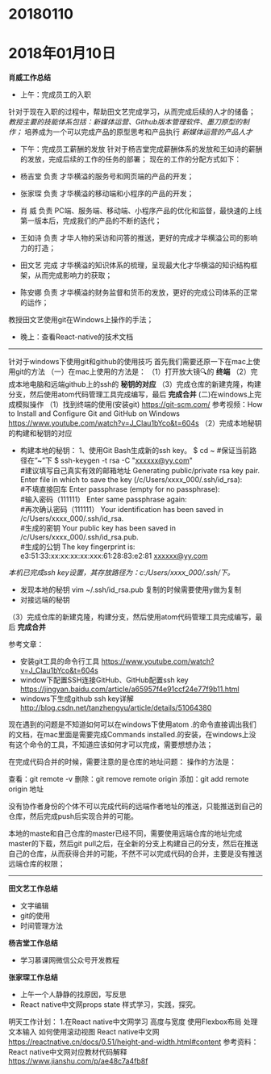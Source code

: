 # 20180110

# 2018年01月10日
**肖威工作总结**
- 上午：完成员工的入职

针对于现在入职的过程中，帮助田文艺完成学习，从而完成后续的人才的储备；
*教授主要的技能体系包括：新媒体运营、Github版本管理软件、墨刀原型的制作；*
培养成为一个可以完成产品的原型思考和产品执行
*新媒体运营的产品人才*

- 下午：完成员工薪酬的发放
针对于杨吉堂完成薪酬体系的发放和王如诗的薪酬的发放，完成后续的工作的任务的部署；
现在的工作的分配方式如下：

- 杨吉堂 负责 才华横溢的服务号和网页端的产品的开发；
- 张家琛 负责 才华横溢的移动端和小程序的产品的开发；
- 肖  威 负责 PC端、服务端、移动端、小程序产品的优化和监督，最快速的上线第一版本后，完成我们的产品的不断的迭代；
- 王如诗 负责 才华人物的采访和问答的推送，更好的完成才华横溢公司的影响力的打造；
- 田文艺 完成 才华横溢的知识体系的梳理，呈现最大化才华横溢的知识结构框架，从而完成影响力的获取；
- 陈安娜 负责 才华横溢的财务监督和货币的发放，更好的完成公司体系的正常的运作；

教授田文艺使用git在Windows上操作的手法；

- 晚上：查看React-native的技术文档

---
针对于windows下使用git和github的使用技巧
首先我们需要还原一下在mac上使用git的方法
（一）在mac上使用的方法是：
（1）打开放大镜🔍的 **终端**
（2）完成本地电脑和远端github上的ssh的 **秘钥的对应**
（3）完成仓库的新建克隆，构建分支，然后使用atom代码管理工具完成编写，最后 **完成合并**
(二)在windows上完成模拟操作
（1）找到终端的使用(安装git)
https://git-scm.com/
参考视频：How to Install and Configure Git and GitHub on Windows
https://www.youtube.com/watch?v=J_Clau1bYco&t=604s
（2）完成本地秘钥的构建和秘钥的对应

- 构建本地的秘钥：
1、使用Git Bash生成新的ssh key。
$ cd ~  #保证当前路径在”~”下
$ ssh-keygen -t rsa -C "xxxxxx@yy.com"  
#建议填写自己真实有效的邮箱地址
Generating public/private rsa key pair.
Enter file in which to save the key (/c/Users/xxxx_000/.ssh/id_rsa):   
#不填直接回车
Enter passphrase (empty for no passphrase):   
#输入密码（111111）
Enter same passphrase again:   
#再次确认密码（111111）
Your identification has been saved in /c/Users/xxxx_000/.ssh/id_rsa.   
#生成的密钥
Your public key has been saved in /c/Users/xxxx_000/.ssh/id_rsa.pub.  
#生成的公钥
The key fingerprint is:
e3:51:33:xx:xx:xx:xx:xxx:61:28:83:e2:81 xxxxxx@yy.com

*本机已完成ssh key设置，其存放路径为：c:/Users/xxxx_000/.ssh/下。*

- 发现本地的秘钥
vim ~/.ssh/id_rsa.pub
复制的时候需要使用y做为复制
- 对接远端的秘钥

（3）完成仓库的新建克隆，构建分支，然后使用atom代码管理工具完成编写，最后 **完成合并**

参考文章：
- 安装git工具的命令行工具
https://www.youtube.com/watch?v=J_Clau1bYco&t=604s
- window下配置SSH连接GitHub、GitHub配置ssh key https://jingyan.baidu.com/article/a65957f4e91ccf24e77f9b11.html
- windows下生成github ssh key详解 http://blog.csdn.net/tanzhengyu/article/details/51064380

现在遇到的问题是不知道如何可以在windows下使用atom .的命令直接调出我们的文档，在mac里面是需要完成Commands installed.的安装，在windows上没有这个命令的工具，不知道应该如何才可以完成，需要想想办法；

在完成代码合并的时候，需要注意的是仓库的地址问题：
操作的方法是：

查看：git remote -v
删除：git remove remote origin
添加：git add remote origin 地址

没有协作者身份的个体不可以完成代码的远端作者地址的推送，只能推送到自己的仓库，然后完成push后实现合并的可能。

本地的maste和自己仓库的master已经不同，需要使用远端仓库的地址完成master的下载，然后git pull之后，在全新的分支上构建自己的分支，然后在推送自己的仓库，从而获得合并的可能，不然不可以完成代码的合并，主要是没有推送远端仓库的权限；

---



   **田文艺工作总结**
   - 文字编辑
   - git的使用
   - 时间管理方法

**杨吉堂工作总结**
- 学习慕课网微信公众号开发教程

**张家琛工作总结**
- 上午一个人静静的找原因，写反思
- React native中文网props state 样式学习，实践，探究。

明天工作计划：
1.在React native中文网学习
高度与宽度
使用Flexbox布局
处理文本输入
如何使用滚动视图
React native中文网 https://reactnative.cn/docs/0.51/height-and-width.html#content
参考资料： React native中文网对应教材代码解释 https://www.jianshu.com/p/ae48c7a4fb8f
